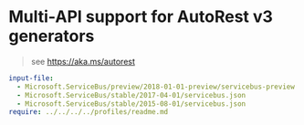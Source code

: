 # Multi-API support for AutoRest v3 generators

> see https://aka.ms/autorest

``` yaml $(enable-multi-api)
input-file:
  - Microsoft.ServiceBus/preview/2018-01-01-preview/servicebus-preview.json
  - Microsoft.ServiceBus/stable/2017-04-01/servicebus.json
  - Microsoft.ServiceBus/stable/2015-08-01/servicebus.json
require: ../../../../profiles/readme.md
```
